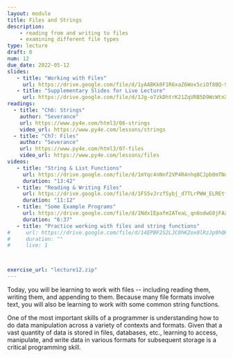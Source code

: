 ```yaml
---
layout: module
title: Files and Strings
description:
    - reading from and writing to files
    - examining different file types
type: lecture
draft: 0
num: 12
due_date: 2022-05-12
slides: 
   - title: "Working with Files"
     url: https://drive.google.com/file/d/1yAABKk0F1R6xaZ6Wox5ciOf8BQ-9m2yw/view?usp=sharing
   - title: "Supplementary Slides for Live Lecture"
     url: https://drive.google.com/file/d/1Jg-o7zkDhtrK21ZqVRB5D9WcWtnXnuNB/view?usp=sharing
readings:
  - title: "Ch6: Strings"
    author: "Severance"
    url: https://www.py4e.com/html3/06-strings
    video_url: https://www.py4e.com/lessons/strings
  - title: "Ch7: Files"
    author: "Severance"
    url: https://www.py4e.com/html3/07-files
    video_url: https://www.py4e.com/lessons/files
videos:
   - title: "String & List Functions"
     url: https://drive.google.com/file/d/1mYqc4nNnf2VP4R4nhq8CJpb0mTNo2rn9/view?usp=drivesdk
     duration: "13:42"
   - title: "Reading & Writing Files"
     url: https://drive.google.com/file/d/1FS5vJrzf5ybj_d7TLrPWW_ELREtfwNKX/view?usp=drivesdk
     duration: "11:12"
   - title: "Some Example Programs"
     url: https://drive.google.com/file/d/1NdxIEpafm2ATeaL_qn6odwG0jFAarxPn/view?usp=drivesdk
     duration: "6:37"
   - title: "Practice working with files and string functions"
#     url: https://drive.google.com/file/d/14EPBF2S2LJC0hKZox0lRzJp9hQWvefwj/view?usp=sharing
#     duration: ""
#     live: 1



exercise_url: "lecture12.zip"
---
```



Today, you will be learning to work with files --  including reading them, writing them, and appending to them. Because many file formats involve text, you will also be learning to work with some common string functions.

One of the most important skills of a programmer is understanding how to do data manipulation across a variety of contexts and formats. Given that a vast quantity of data is stored in files, databases, etc., learning to access, manipulate, and write data in various formats for subsequent storage is a critical programming skill.
